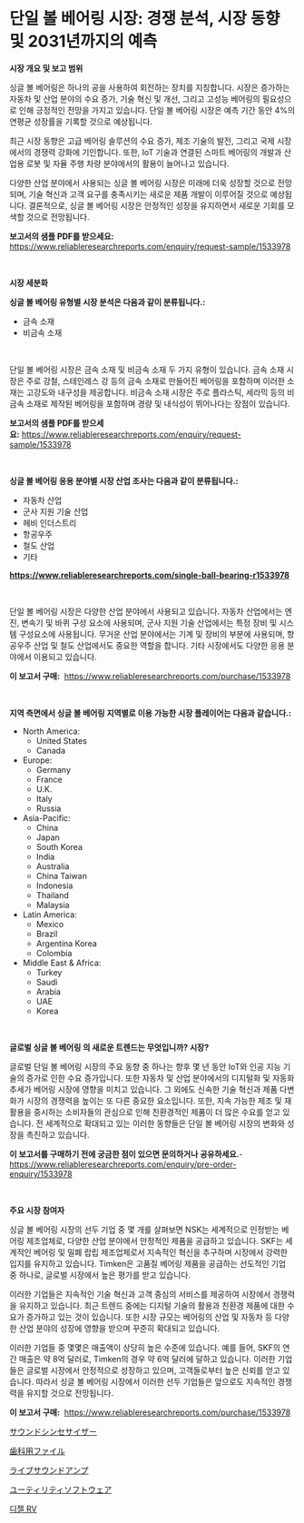 <p><h1>단일 볼 베어링 시장: 경쟁 분석, 시장 동향 및 2031년까지의 예측</h1></p><p><strong>시장 개요 및 보고 범위</strong></p>
<p><p>싱글 볼 베어링은 하나의 공을 사용하여 회전하는 장치를 지칭합니다. 시장은 증가하는 자동차 및 산업 분야의 수요 증가, 기술 혁신 및 개선, 그리고 고성능 베어링의 필요성으로 인해 긍정적인 전망을 가지고 있습니다. 단일 볼 베어링 시장은 예측 기간 동안 4%의 연평균 성장률을 기록할 것으로 예상됩니다.</p><p>최근 시장 동향은 고급 베어링 솔루션의 수요 증가, 제조 기술의 발전, 그리고 국제 시장에서의 경쟁력 강화에 기인합니다. 또한, IoT 기술과 연결된 스마트 베어링의 개발과 산업용 로봇 및 자율 주행 차량 분야에서의 활용이 늘어나고 있습니다.</p><p>다양한 산업 분야에서 사용되는 싱글 볼 베어링 시장은 미래에 더욱 성장할 것으로 전망되며, 기술 혁신과 고객 요구를 충족시키는 새로운 제품 개발이 이루어질 것으로 예상됩니다. 결론적으로, 싱글 볼 베어링 시장은 안정적인 성장을 유지하면서 새로운 기회를 모색할 것으로 전망됩니다.</p></p>
<p><strong>보고서의 샘플 PDF를 받으세요:</strong> <a href="https://www.reliableresearchreports.com/enquiry/request-sample/1533978">https://www.reliableresearchreports.com/enquiry/request-sample/1533978</a></p>
<p>&nbsp;</p>
<p><strong>시장 세분화</strong></p>
<p><strong>싱글 볼 베어링 유형별 시장 분석은 다음과 같이 분류됩니다.:</strong></p>
<p><ul><li>금속 소재</li><li>비금속 소재</li></ul></p>
<p>&nbsp;</p>
<p><p>단일 볼 베어링 시장은 금속 소재 및 비금속 소재 두 가지 유형이 있습니다. 금속 소재 시장은 주로 강철, 스테인레스 강 등의 금속 소재로 만들어진 베어링을 포함하며 이러한 소재는 고강도와 내구성을 제공합니다. 비금속 소재 시장은 주로 플라스틱, 세라믹 등의 비금속 소재로 제작된 베어링을 포함하며 경량 및 내식성이 뛰어나다는 장점이 있습니다.</p></p>
<p><strong>보고서의 샘플 PDF를 받으세요:</strong>&nbsp;<a href="https://www.reliableresearchreports.com/enquiry/request-sample/1533978">https://www.reliableresearchreports.com/enquiry/request-sample/1533978</a></p>
<p>&nbsp;</p>
<p><strong> 싱글 볼 베어링 응용 분야별 시장 산업 조사는 다음과 같이 분류됩니다.:</strong></p>
<p><ul><li>자동차 산업</li><li>군사 지원 기술 산업</li><li>헤비 인더스트리</li><li>항공우주</li><li>철도 산업</li><li>기타</li></ul></p>
<p><strong><a href="https://www.reliableresearchreports.com/single-ball-bearing-r1533978">https://www.reliableresearchreports.com/single-ball-bearing-r1533978</a></strong></p>
<p>&nbsp;</p>
<p><p>단일 볼 베어링 시장은 다양한 산업 분야에서 사용되고 있습니다. 자동차 산업에서는 엔진, 변속기 및 바퀴 구성 요소에 사용되며, 군사 지원 기술 산업에서는 특정 장비 및 시스템 구성요소에 사용됩니다. 무거운 산업 분야에서는 기계 및 장비의 부분에 사용되며, 항공우주 산업 및 철도 산업에서도 중요한 역할을 합니다. 기타 시장에서도 다양한 응용 분야에서 이용되고 있습니다.</p></p>
<p><strong>이 보고서 구매:</strong>&nbsp; <a href="https://www.reliableresearchreports.com/purchase/1533978">https://www.reliableresearchreports.com/purchase/1533978</a></p>
<p>&nbsp;</p>
<p><strong>지역 측면에서 싱글 볼 베어링 지역별로 이용 가능한 시장 플레이어는 다음과 같습니다.:</strong></p>
<p><ul>
    <li>
        North America:
        <ul>
            <li>United States</li>
            <li>Canada</li>
        </ul>
    </li>
    <li>
        Europe:
        <ul>
            <li>Germany</li>
            <li>France</li>
            <li>U.K.</li>
            <li>Italy</li>
            <li>Russia</li>
        </ul>
    </li>
    <li>
        Asia-Pacific:
        <ul>
            <li>China</li>
            <li>Japan</li>
            <li>South Korea</li>
            <li>India</li>
            <li>Australia</li>
            <li>China Taiwan</li>
            <li>Indonesia</li>
            <li>Thailand</li>
            <li>Malaysia</li>
        </ul>
    </li>
    <li>
        Latin America:
        <ul>
            <li>Mexico</li>
            <li>Brazil</li>
            <li>Argentina Korea</li>
            <li>Colombia</li>
        </ul>
    </li>
    <li>
        Middle East & Africa:
        <ul>
            <li>Turkey</li>
            <li>Saudi</li>
            <li>Arabia</li>
            <li>UAE</li>
            <li>Korea</li>
        </ul>
    </li>
    </ul></p>
<p>&nbsp;</p>
<p><strong>글로벌 싱글 볼 베어링 의 새로운 트렌드는 무엇입니까? 시장?</strong></p>
<p><p>글로벌 단일 볼 베어링 시장의 주요 동향 중 하나는 향후 몇 년 동안 IoT와 인공 지능 기술의 증가로 인한 수요 증가입니다. 또한 자동차 및 산업 분야에서의 디지털화 및 자동화 추세가 베어링 시장에 영향을 미치고 있습니다. 그 외에도 신속한 기술 혁신과 제품 다변화가 시장의 경쟁력을 높이는 또 다른 중요한 요소입니다. 또한, 지속 가능한 제조 및 재활용을 중시하는 소비자들의 관심으로 인해 친환경적인 제품이 더 많은 수요를 얻고 있습니다. 전 세계적으로 확대되고 있는 이러한 동향들은 단일 볼 베어링 시장의 변화와 성장을 촉진하고 있습니다.</p></p>
<p><strong>이 보고서를 구매하기 전에 궁금한 점이 있으면 문의하거나 공유하세요.</strong>- <a href="https://www.reliableresearchreports.com/enquiry/pre-order-enquiry/1533978">https://www.reliableresearchreports.com/enquiry/pre-order-enquiry/1533978</a></p>
<p>&nbsp;</p>
<p><strong>주요 시장 참여자</strong></p>
<p><p>싱글 볼 베어링 시장의 선두 기업 중 몇 개를 살펴보면 NSK는 세계적으로 인정받는 베어링 제조업체로, 다양한 산업 분야에서 안정적인 제품을 공급하고 있습니다. SKF는 세계적인 베어링 및 밀폐 랍립 제조업체로서 지속적인 혁신을 추구하며 시장에서 강력한 입지를 유지하고 있습니다. Timken은 고품질 베어링 제품을 공급하는 선도적인 기업 중 하나로, 글로벌 시장에서 높은 평가를 받고 있습니다.</p><p>이러한 기업들은 지속적인 기술 혁신과 고객 중심의 서비스를 제공하여 시장에서 경쟁력을 유지하고 있습니다. 최근 트렌드 중에는 디지털 기술의 활용과 친환경 제품에 대한 수요가 증가하고 있는 것이 있습니다. 또한 시장 규모는 베어링의 산업 및 자동차 등 다양한 산업 분야의 성장에 영향을 받으며 꾸준히 확대되고 있습니다.</p><p>이러한 기업들 중 몇몇은 매출액이 상당히 높은 수준에 있습니다. 예를 들어, SKF의 연간 매출은 약 8억 달러로, Timken의 경우 약 6억 달러에 달하고 있습니다. 이러한 기업들은 글로벌 시장에서 안정적으로 성장하고 있으며, 고객들로부터 높은 신뢰를 얻고 있습니다. 따라서 싱글 볼 베어링 시장에서 이러한 선두 기업들은 앞으로도 지속적인 경쟁력을 유지할 것으로 전망됩니다.</p></p>
<p><strong>이 보고서 구매:</strong>&nbsp;&nbsp;<a href="https://www.reliableresearchreports.com/purchase/1533978">https://www.reliableresearchreports.com/purchase/1533978</a></p>
<p><p><a href="https://github.com/laurenreichert/Market-Research-Report-List-1/blob/main/543120219148.md">サウンドシンセサイザー</a></p><p><a href="https://medium.com/@tigerprawn1996/%E6%AD%AF%E7%A7%91%E3%83%95%E3%82%A1%E3%82%A4%E3%83%AB%E5%B8%82%E5%A0%B4%E3%81%AE%E5%88%86%E6%9E%90-%E3%82%B0%E3%83%AD%E3%83%BC%E3%83%90%E3%83%AB%E7%94%A3%E6%A5%AD%E3%81%AE%E5%B1%95%E6%9C%9B%E3%81%A8%E4%BA%88%E6%B8%AC-2024%E5%B9%B4%E3%81%8B%E3%82%892031%E5%B9%B4-73a89692223e">歯科用ファイル</a></p><p><a href="https://github.com/RodHoppe07/Market-Research-Report-List-1/blob/main/743519619149.md">ライブサウンドアンプ</a></p><p><a href="https://medium.com/@jimmieraun892023/%E3%83%A6%E3%83%BC%E3%83%86%E3%82%A3%E3%83%AA%E3%83%86%E3%82%A3%E3%82%BD%E3%83%95%E3%83%88%E3%82%A6%E3%82%A7%E3%82%A2%E5%B8%82%E5%A0%B4-2031%E5%B9%B4%E3%81%BE%E3%81%A7%E3%81%AE%E5%8B%95%E5%90%91-%E4%BA%88%E6%B8%AC-%E7%AB%B6%E4%BA%89%E5%88%86%E6%9E%90-7bec973cf4c1">ユーティリティソフトウェア</a></p><p><a href="https://medium.com/@guyeichert86/%EB%94%94%EC%A0%A4-rv-%EC%8B%9C%EC%9E%A5-%EA%B2%BD%EC%9F%81-%EB%B6%84%EC%84%9D-%EC%8B%9C%EC%9E%A5-%EB%8F%99%ED%96%A5-%EB%B0%8F-2031%EB%85%84%EA%B9%8C%EC%A7%80%EC%9D%98-%EC%98%88%EC%B8%A1-5d6bd1ef9813">디젤 RV</a></p></p>